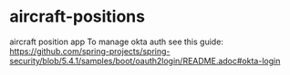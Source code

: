 # aircraft-positions
aircraft position app
To manage okta auth see this guide:
https://github.com/spring-projects/spring-security/blob/5.4.1/samples/boot/oauth2login/README.adoc#okta-login
